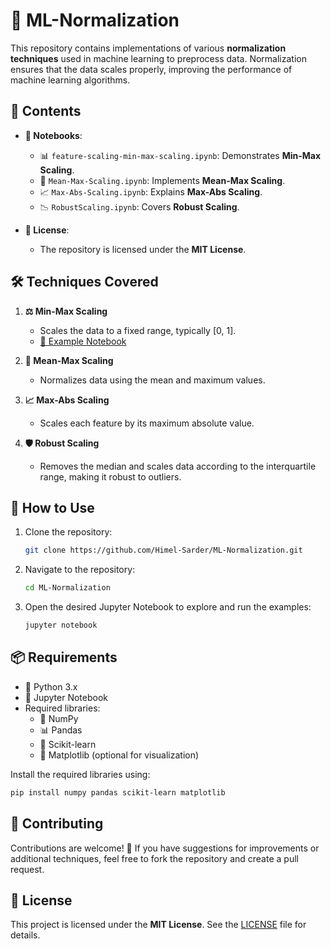 # 🚀 ML-Normalization

This repository contains implementations of various **normalization techniques** used in machine learning to preprocess data. Normalization ensures that the data scales properly, improving the performance of machine learning algorithms.

## 📂 Contents

- **📘 Notebooks**:
  - 📊 `feature-scaling-min-max-scaling.ipynb`: Demonstrates **Min-Max Scaling**.
  - 📏 `Mean-Max-Scaling.ipynb`: Implements **Mean-Max Scaling**.
  - 📈 `Max-Abs-Scaling.ipynb`: Explains **Max-Abs Scaling**.
  - 📉 `RobustScaling.ipynb`: Covers **Robust Scaling**.

- **📜 License**:
  - The repository is licensed under the **MIT License**.

## 🛠️ Techniques Covered

1. **⚖️ Min-Max Scaling**  
   - Scales the data to a fixed range, typically [0, 1].
   - [🔗 Example Notebook](https://www.kaggle.com/himelsarder/feature-scaling-min-max-scaling)

2. **📏 Mean-Max Scaling**  
   - Normalizes data using the mean and maximum values.

3. **📈 Max-Abs Scaling**  
   - Scales each feature by its maximum absolute value.

4. **🛡️ Robust Scaling**  
   - Removes the median and scales data according to the interquartile range, making it robust to outliers.

## 📝 How to Use

1. Clone the repository:
   ```bash
   git clone https://github.com/Himel-Sarder/ML-Normalization.git
   ```
2. Navigate to the repository:
   ```bash
   cd ML-Normalization
   ```
3. Open the desired Jupyter Notebook to explore and run the examples:
   ```bash
   jupyter notebook
   ```

## 📦 Requirements

- 🐍 Python 3.x
- 📓 Jupyter Notebook
- Required libraries:
  - 🧮 NumPy
  - 📊 Pandas
  - 🤖 Scikit-learn
  - 🎨 Matplotlib (optional for visualization)

Install the required libraries using:
```bash
pip install numpy pandas scikit-learn matplotlib
```

## 🤝 Contributing

Contributions are welcome! 🎉 If you have suggestions for improvements or additional techniques, feel free to fork the repository and create a pull request.

## 📜 License

This project is licensed under the **MIT License**. See the [LICENSE](LICENSE) file for details.
